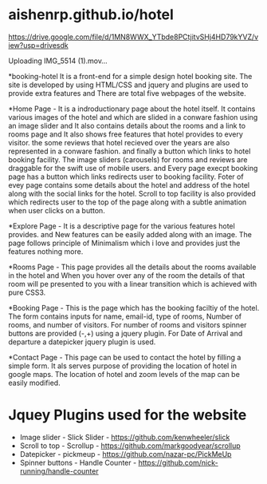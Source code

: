 # aishenrp.github.io/hotel

https://drive.google.com/file/d/1MN8WWX_YTbde8PCtjitvSHj4HD79kYVZ/view?usp=drivesdk

Uploading IMG_5514 (1).mov…



*booking-hotel
It is a front-end for a simple design hotel booking site. The site is developed by using HTML/CSS and jquery and plugins are used to provide extra features and There are total five webpages of the website.

*Home Page - It is a indroductionary page about the hotel itself. It contains various images of the hotel and which are slided in a conware fashion using an image slider and It also contains details about the rooms and a link to rooms page and It also shows free features that hotel provides to every visitor. the some reviews that hotel recieved over the years are also represented in a conware fashion. and finally a button which links to hotel booking facility. The image sliders (carousels) for rooms and reviews are draggable for the swift use of mobile users. and Every page execpt booking page has a button which links redirects user to booking facility. Foter of evey page contains some details about the hotel and address of the hotel along with the social links for the hotel. Scroll to top facility is also provided which redirects user to the top of the page along with a subtle animation when user clicks on a button.

*Explore Page - It is a descriptive page for the various features hotel provides. and New features can be easily added along with an image. The page follows principle of Minimalism which i love and provides just the features nothing more.

*Rooms Page - This page provides all the details about the rooms available in the hotel and When you hover over any of the room the details of that room will pe presented to you with a linear transition which is achieved with pure CSS3.

*Booking Page - This is the page which has the booking faciltiy of the hotel. The form contains inputs for name, email-id, type of rooms, Number of rooms, and number of visitors. For number of rooms and visitors spinner buttons are provided (-,+) using a jquery plugin. For Date of Arrival and departure a datepicker jquery plugin is used.

*Contact Page - This page can be used to contact the hotel by filling a simple form. It als serves purpose of providing the location of hotel in google maps. The location of hotel and zoom levels of the map can be easily modified.

# Jquey Plugins used for the website

* Image slider - Slick Slider - https://github.com/kenwheeler/slick
* Scroll to top - Scrollup - https://github.com/markgoodyear/scrollup
* Datepicker - pickmeup - https://github.com/nazar-pc/PickMeUp
* Spinner buttons - Handle Counter - https://github.com/nick-running/handle-counter

